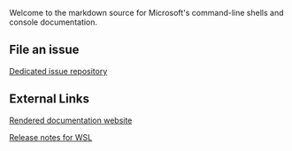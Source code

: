 Welcome to the markdown source for Microsoft's command-line shells and console documentation.

## File an issue

[Dedicated issue repository](https://github.com/Microsoft/BashOnWindows/)

## External Links

[Rendered documentation website](https://msdn.microsoft.com/commandline) 

[Release notes for WSL](https://msdn.microsoft.com/en-us/commandline/wsl/release_notes)
